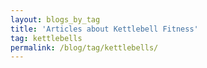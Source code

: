 ```yaml
---
layout: blogs_by_tag
title: 'Articles about Kettlebell Fitness'
tag: kettlebells
permalink: /blog/tag/kettlebells/
---
```

